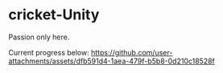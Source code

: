 # cricket-Unity
Passion only here.

Current progress below:
https://github.com/user-attachments/assets/dfb591d4-1aea-479f-b5b8-0d210c18528f
